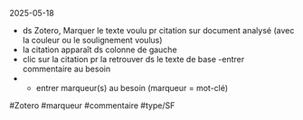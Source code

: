 
2025-05-18

- ds Zotero, Marquer le texte voulu pr citation sur document analysé (avec la couleur ou le soulignement voulus)
- la citation apparaît ds colonne de gauche
- clic sur la citation pr la retrouver ds le texte de base
  -entrer commentaire au besoin
- - entrer marqueur(s) au besoin   (marqueur = mot-clé)

#Zotero 
#marqueur
#commentaire
#type/SF
